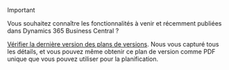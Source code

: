 > [!IMPORTANT]
>
> Vous souhaitez connaître les fonctionnalités à venir et récemment publiées dans Dynamics 365 Business Central ?
>
> [Vérifier la dernière version des plans de versions](/business-applications-release-notes/April19/dynamics365-business-central/). Nous vous capturé tous les détails, et vous pouvez même obtenir ce plan de version comme PDF unique que vous pouvez utiliser pour la planification.  

